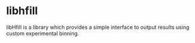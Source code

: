 # libhfill
libHfill is a library which provides a simple interface to output results using custom experimental binning.
